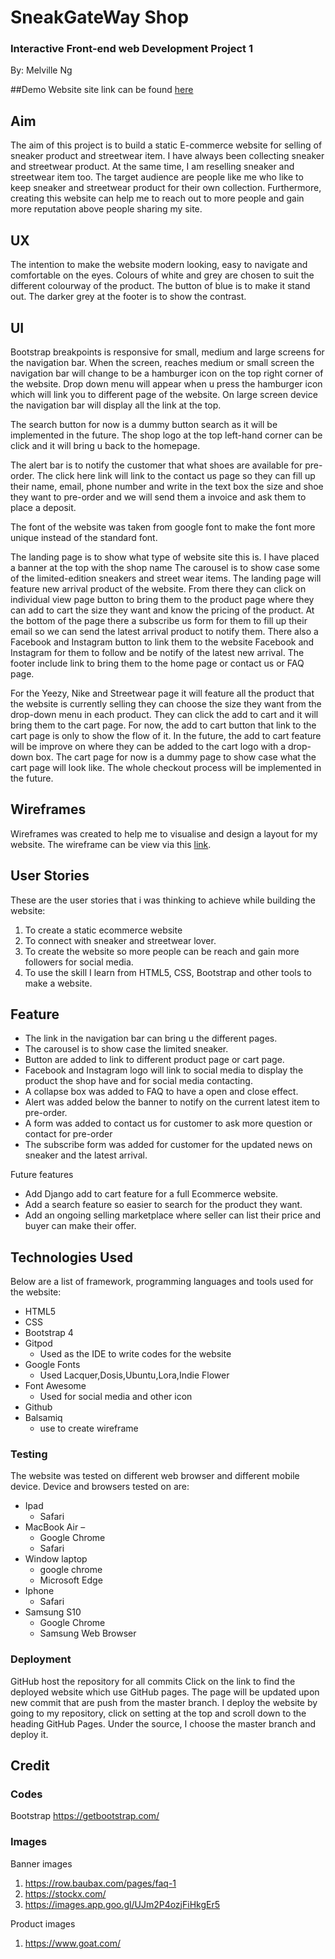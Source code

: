 # SneakGateWay Shop #

### Interactive Front-end web Development Project 1 ###
By: Melville Ng

##Demo
Website site link can be found [here](https://melvilleng.github.io/Sneaker-website/)

## Aim ##
The aim of this project is to build a static E-commerce website for selling of sneaker product
and streetwear item. I have always been collecting sneaker and streetwear product. At the same time, I am reselling sneaker and streetwear item too. The target audience are people like me
who like to keep sneaker and streetwear product for their own collection. Furthermore, creating this
website can help me to reach out to more people and gain more reputation above people sharing my site.

## UX ##
The intention to make the website modern looking, easy to navigate and comfortable on the eyes.
Colours of white and grey are chosen to suit the different colourway of the product. 
The button of blue is to make it stand out. The darker grey at the footer is to show the contrast.

## UI ##
Bootstrap breakpoints is responsive for small, medium and large screens for the navigation bar. When the screen, reaches medium or small screen the navigation bar will change to be a hamburger icon on the top right corner of the website. Drop down menu will appear when u press the hamburger icon which will link you to different page of the website.
On large screen device the navigation bar will display all the link at the top.

The search button for now is a dummy button search as it will be implemented in the future.
The shop logo at the top left-hand corner can be click and it will bring u back to the homepage.

The alert bar is to notify the customer that what shoes are available for pre-order. The click here link will link to the contact us page so they can fill up their name, email, phone number and write in the text box the size and shoe they want to pre-order and we will send them a invoice and ask them to place a deposit.

The font of the website was taken from google font to make the font more unique instead of the standard font.


The landing page is to show what type of website site this is. I have placed a banner at the top with the shop name
The carousel is to show case some of the limited-edition sneakers and street wear items.
The landing page will feature new arrival product of the website. From there they can click on individual view page button to bring them to the product page where they can add to cart the size they want and know the pricing of the product. At the bottom of the page there a subscribe us form for them to fill up their email so we can send the latest arrival product to notify them. There also a Facebook and Instagram button to link them to the website Facebook and Instagram for them to follow and be notify of the latest new arrival. The footer include link to bring them to the home page or contact us or FAQ page.

For the Yeezy, Nike and Streetwear page it will feature all the product that the website is currently selling they can choose the size they want from the drop-down menu in each product. They can click the add to cart and it will bring them to the cart page.
For now, the add to cart button that link to the cart page is only to show the flow of it. In the future, the add to cart feature will be improve on where they can be added to the cart logo with a drop-down box.
The cart page for now is a dummy page to show case what the cart page will look like. The whole checkout process will be implemented in the future.

## Wireframes ##
Wireframes was created to help me to visualise and design a layout for my website. The wireframe can 
be view via this [link](https://github.com/melvilleng/Sneaker-website/tree/master/wireframe).

## User Stories ##
These are the user stories that i was thinking to achieve while building the website:
1. To create a static ecommerce website
2. To connect with sneaker and streetwear lover.
3. To create the website so more people can be reach and gain more followers for social media.
4. To use the skill I learn from HTML5, CSS, Bootstrap and other tools to make a website.

## Feature ##
* The link in the navigation bar can bring u the different pages.
* The carousel is to show case the limited sneaker.
* Button are added to link to different product page or cart page.
* Facebook and Instagram logo will link to social media to display the product the shop have and for social media contacting.
* A collapse box was added to FAQ to have a open and close effect.
* Alert was added below the banner to notify on the current latest item to pre-order.
* A form was added to contact us for customer to ask more question or contact for pre-order
* The subscribe form was added for customer for the updated news on sneaker and the latest arrival.

Future features
* Add Django add to cart feature for a full Ecommerce website.
* Add a search feature so easier to search for the product they want.
* Add an ongoing selling marketplace where seller can list their price and buyer can make their offer.

## Technologies Used ##
Below are a list of framework, programming languages and tools used for the website:
* HTML5
* CSS
* Bootstrap 4
* Gitpod  
    * Used as the IDE to write codes for the website
* Google Fonts 
    * Used Lacquer,Dosis,Ubuntu,Lora,Indie Flower
* Font Awesome  
    * Used for social media and other icon
* Github
* Balsamiq
    * use to create wireframe





### Testing ###
The website was tested on different web browser and different mobile device.
Device and browsers tested on are:
* Ipad  
    * Safari
* MacBook Air – 
    * Google Chrome
    * Safari
* Window laptop
    * google chrome
    * Microsoft Edge
* Iphone
    * Safari
* Samsung S10 
    * Google Chrome 
    * Samsung Web Browser

### Deployment ###
GitHub host the repository for all commits
Click on the link to find the deployed website which use GitHub pages. The page will be updated upon new commit that are push from the master branch.
I deploy the website by going to my repository, click on setting at the top and scroll down to the heading GitHub Pages. Under the source, I choose the master branch and deploy it.

## Credit ##
### Codes ###
Bootstrap https://getbootstrap.com/

### Images ###
Banner images
1. https://row.baubax.com/pages/faq-1
2. https://stockx.com/
3. https://images.app.goo.gl/UJm2P4ozjFiHkgEr5

Product images
1. https://www.goat.com/


